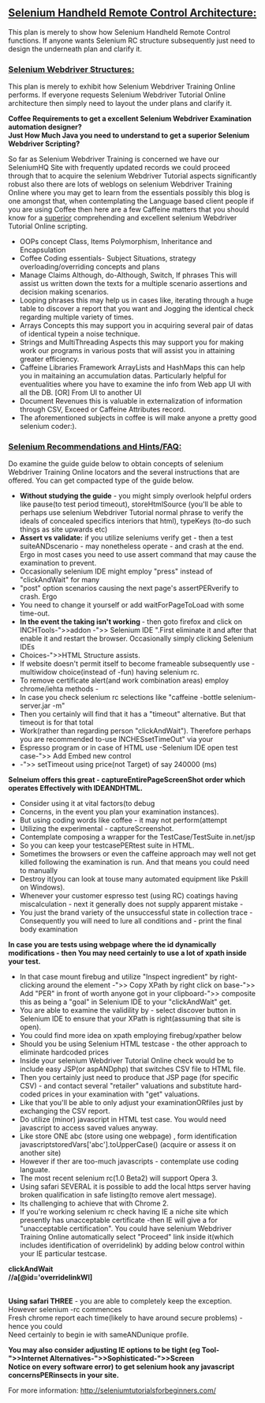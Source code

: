 <h2><u><strong>Selenium Handheld Remote Control Architecture:</strong></u></h2>

<p>This plan is merely to show how Selenium Handheld Remote Control functions. If anyone wants Selenium RC structure subsequently just need to design the underneath plan and clarify it.</p>

<h3><u><strong>Selenium Webdriver Structures:</strong></u></h3>

<p>This plan is merely to exhibit how Selenium Webdriver Training Online performs. If everyone requests Selenium Webdriver Tutorial Online architecture then simply need to layout the under plans and clarify it.</p>

<p><strong>Coffee Requirements to get a excellent Selenium Webdriver Examination automation designer?<br />
Just How Much Java you need to understand to get a superior Selenium Webdriver Scripting?</strong></p>

<p>So far as Selenium Webdriver Training is concerned we have our SeleniumHQ Site with frequently updated records we could proceed through that to acquire the selenium Webdriver Tutorial aspects significantly robust also there are lots of weblogs on selenium Webdriver Training Online&nbsp;where you may get to learn from the essentials possibly this blog is one amongst that, when contemplating the Language based client people if you are using Coffee then here are a few Caffeine matters that you should know for a <a href="http://seleniumtutorialsforbeginners.com/selenium-tutorials-for-beginners/" target="_blank">superior</a> comprehending and excellent selenium Webdriver Tutorial Online scripting.</p>

<ul>
	<li>OOPs concept Class, Items Polymorphism, Inheritance and Encapsulation</li>
	<li>Coffee Coding essentials- Subject Situations, strategy overloading/overriding concepts and plans</li>
	<li>Manage Claims Although, do-Although, Switch, If phrases This will assist us written down the texts for a multiple scenario assertions and decision making scenarios.</li>
	<li>Looping phrases this may help us in cases like, iterating through a huge table to discover a report that you want and Jogging the identical check regarding multiple variety of times.</li>
	<li>Arrays Concepts this may support you in acquiring several pair of datas of identical typein a noise technique.</li>
	<li>Strings and MultiThreading Aspects this may support you for making work our programs in various posts that will assist you in attaining greater efficiency.</li>
	<li>Caffeine Libraries Framework ArrayLists and HashMaps this can help you in maitaining an accumulation datas. Particularly helpful for eventualities where you have to examine the info from Web app UI with all the DB. [OR] From UI to another UI</li>
	<li>Document Revenues this is valuable in externalization of information through CSV, Exceed or Caffeine Attributes record.</li>
	<li>The aforementioned subjects in coffee is will make anyone a pretty good selenium coder:).</li>
</ul>

<h3><u><strong>Selenium Recommendations and Hints/FAQ:</strong></u></h3>

<p>Do examine the guide guide below to obtain concepts of selenium Webdriver Training Online locators&nbsp;and the several instructions that are offered. You can get compacted type of the guide below.</p>

<ul>
	<li><strong>Without studying the guide</strong> - you might simply overlook helpful orders like pause(to test period timeout), storeHtmlSource (you&#39;ll be able to perhaps use selenium Webdriver Tutorial normal phrase to verify the ideals of concealed specifics interiors that html), typeKeys (to-do such things as site upwards etc)</li>
	<li><strong>Assert vs validate:</strong> if you utilize seleniums verify get - then a test suiteANDscenario - may nonetheless operate - and crash at the end. Ergo in most cases you need to use assert command that may cause the examination to prevent.</li>
	<li>Occasionally selenium IDE might employ &quot;press&quot; instead of &quot;clickAndWait&quot; for many</li>
	<li>&quot;post&quot; option scenarios causing the next page&#39;s assertPERverify to crash. Ergo</li>
	<li>You need to change it yourself or add waitForPageToLoad with some time-out.</li>
	<li><strong>In the event the taking isn&#39;t working </strong>- then goto firefox and click on INCHTools-&quot;&gt;&gt;addon -&quot;&gt;&gt; Selenium IDE &quot;.First eliminate it and after that enable it and restart the browser. Occasionally simply clicking Selenium IDEs</li>
	<li>Choices-&quot;&gt;&gt;HTML Structure assists.</li>
	<li>If website doesn&#39;t permit itself to become frameable subsequently use -multiwidow choice(instead of -fun) having selenium rc.</li>
	<li>To remove certificate alert(and work combination areas) employ chrome/iehta methods -</li>
	<li>In case you check selenium rc selections like &quot;caffeine -bottle selenium-server.jar -m&quot;</li>
	<li>Then you certainly will find that it has a &quot;timeout&quot; alternative. But that timeout is for that total</li>
	<li>Work(rather than regarding person &quot;clickAndWait&quot;). Therefore perhaps you are recommended to-use INCHESsetTimeOut&quot; via your</li>
	<li>Espresso program or in case of HTML use -Selenium IDE open test case-&quot;&gt;&gt; Add Embed new control</li>
	<li>-&quot;&gt;&gt; setTimeout using price(not Target) of say 240000 (ms)</li>
</ul>

<p><strong>Selneium offers this great - captureEntirePageScreenShot order which operates&nbsp;Effectively with IDEANDHTML. </strong></p>

<ul>
	<li>Consider using it at vital factors(to debug</li>
	<li>Concerns, in the event you plan your examination instances).</li>
	<li>But using coding words like coffee - it may not perform(attempt</li>
	<li>Utilizing the experimental - captureScreenshot.</li>
	<li>Contemplate composing a wrapper for the TestCase/TestSuite in.net/jsp</li>
	<li>So you can keep your testcasePERtest suite in HTML.</li>
	<li>Sometimes the browsers or even the caffeine approach may well not get killed following the examination is run. And that means you could need to manually</li>
	<li>Destroy it(you can look at touse many automated equipment like Pskill on Windows).</li>
	<li>Whenever your customer espresso test (using RC) coatings having miscalculation - next it generally does not supply apparent mistake -</li>
	<li>You just the brand variety of the unsuccessful state in collection trace - Consequently you will need to lure all conditions and - print the final body examination</li>
</ul>

<p><strong>In case you are tests using webpage where the id dynamically modifications - then You may need certainly to use a lot of xpath inside your test. </strong></p>

<ul>
	<li>In that case mount firebug and utilize &quot;Inspect ingredient&quot; by right-clicking around the element -&quot;&gt;&gt; Copy XPath by right click on base-&quot;&gt;&gt; Add &quot;PER&quot; in front of worth anyone got in your clipboard-&quot;&gt;&gt; composite this as being a &quot;goal&quot; in Selenium IDE to your &quot;clickAndWait&quot; get.</li>
	<li>You are able to examine the validility by - select discover button in Selenium IDE to ensure that your XPath is right(assuming that site is open).</li>
	<li>You could find more idea on xpath employing firebug/xpather below</li>
	<li>Should you be using Selenium HTML testcase - the other approach to eliminate hardcoded prices</li>
	<li>Inside your selenium Webdriver Tutorial Online check would be to include easy JSP(or aspANDphp) that switches CSV file to HTML file.</li>
	<li>Then you certainly just need to produce that JSP page (for specific CSV) - and contact several &quot;retailer&quot; valuations&nbsp;and substitute hard-coded prices in your examination with &quot;get&quot; valuations.</li>
	<li>Like that you&#39;ll be able to only adjust your examinationORfiles just by exchanging the CSV report.</li>
	<li>Do utilize (minor) javascript in HTML test case. You would need javascript to access saved values anyway.</li>
	<li>Like store ONE abc (store using one webpage)&nbsp;, form identification javascriptstoredVars[&#39;abc&#39;].toUpperCase() (acquire or assess it on another site)</li>
	<li>However if ther are too-much javascripts - contemplate use coding languate.</li>
	<li>The most recent selenium rc(1.0 Beta2) will support Opera 3.</li>
	<li>Using safari SEVERAL it is possible to add the local https server having broken qualification in safe listing(to remove alert message).</li>
	<li>Its challenging to achieve that with Chrome 2.</li>
	<li>If you&#39;re working selenium rc check having IE a niche site which presently has unacceptable certificate -then IE will give a for &quot;unacceptable certification&quot;. You could have selenium Webdriver Training Online&nbsp;automatically select &quot;Proceed&quot; link inside it(which includes identification of overridelink) by adding&nbsp;below control within your IE particular testcase.</li>
</ul>

<p><strong>clickAndWait<br />
//a[@id=&#39;overridelinkWI]</strong></p>

<p><br />
<strong>Using safari THREE</strong> - you are able to completely keep the exception. However selenium -rc commences<br />
Fresh chrome report each time(likely to have around secure problems) - hence you could<br />
Need certainly to begin ie with sameANDunique profile.</p>

<p><strong>You may also consider adjusting IE options to be tight (eg Tool-&quot;&gt;&gt;Internet Alternatives-&quot;&gt;&gt;Sophisticated-&quot;&gt;&gt;Screen<br />
Notice on every software error) to get selenium hook any javascript concernsPERinsects in your site.</strong></p>

<p>For more information:&nbsp;<a href="http://seleniumtutorialsforbeginners.com/​" target="_blank">http://seleniumtutorialsforbeginners.com/</a></p>

